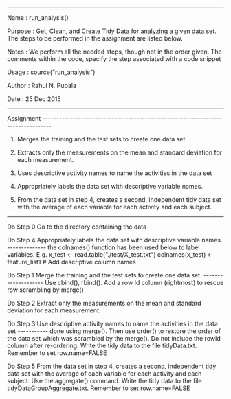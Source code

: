 --------------------------------------------------------------------------------------------
Name        : run_analysis()

Purpose     : Get, Clean, and Create Tidy Data for analyzing a given data set.
              The steps to be performed in the assignment are listed below.

Notes       : We perform all the needed steps, though not in the order given.
              The comments within the code, specify the step associated with a code snippet

Usage       : source("run_analysis")

Author      : Rahul N. Pupala

Date        : 25 Dec 2015

--------------------------------------------------------------------------------------------

Assignment ---------------------------------------------------------------------------------
1. Merges the training and the test sets to create one data set.

2. Extracts only the measurements on the mean and standard deviation for each measurement. 

3. Uses descriptive activity names to name the activities in the data set

4. Appropriately labels the data set with descriptive variable names. 

5. From the data set in step 4, creates a second, independent tidy data set with the average of each variable for each activity and each subject.
--------------------------------------------------------------------------------------------

Do Step 0 Go to the directory containing the data


Do Step 4 Appropriately labels the data set with descriptive variable names. --------------
   the colnames() function has been used below to label variables. E.g.
x_test                  <- read.table("./test/X_test.txt")
colnames(x_test)        <- feature_list1                        # Add descriptive column names


Do Step 1 Merge the training and the test sets to create one data set. --------------------
Use cbind(), rbind(). Add a row Id column (rightmost) to rescue row scrambling by merge()


Do Step 2 Extract only the measurements on the mean and standard deviation for each measurement.


Do Step 3 Use descriptive activity names to name the activities in the data set -----------
done using merge(). Then use order() to restore the order of the data set which was scrambled
by the merge().
Do not include the rowId column after re-ordering.
Write the tidy data to the file tidyData.txt. Remember to set row.name=FALSE


Do Step 5 From the data set in step 4, creates a second, independent tidy data set with the 
   average of each variable for each activity and each subject.
Use the aggregate() command. 
Write the tidy data to the file tidyDataGroupAggregate.txt. Remember to set row.name=FALSE